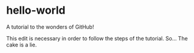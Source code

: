 # hello-world
A tutorial to the wonders of GitHub!

This edit is necessary in order to follow the steps of the tutorial.
So...
The cake is a lie.
